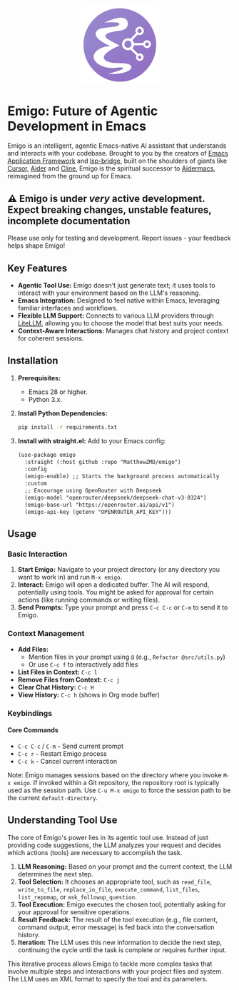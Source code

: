 <p align="center">
  <img style='height: auto; width: 35%; object-fit: contain' src="./Emigo.png">
</p>

# Emigo: Future of Agentic Development in Emacs

Emigo is an intelligent, agentic Emacs-native AI assistant that understands and interacts with your codebase. Brought to you by the creators of [Emacs Application Framework](https://github.com/emacs-eaf/emacs-application-framework) and [lsp-bridge](https://github.com/manateelazycat/lsp-bridge), built on the shoulders of giants like [Cursor](https://www.cursor.com/en), [Aider](https://github.com/paul-gauthier/aider) and [Cline](https://github.com/sturdy-dev/cline), Emigo is the spiritual successor to [Aidermacs](https://github.com/MatthewZMD/aidermacs), reimagined from the ground up for Emacs.

## ⚠️ Emigo is under *very* active development. Expect breaking changes, unstable features, incomplete documentation

Please use only for testing and development. Report issues - your feedback helps shape Emigo!

## Key Features

*   **Agentic Tool Use:** Emigo doesn't just generate text; it uses tools to interact with your environment based on the LLM's reasoning.
*   **Emacs Integration:** Designed to feel native within Emacs, leveraging familiar interfaces and workflows.
*   **Flexible LLM Support:** Connects to various LLM providers through [LiteLLM](https://github.com/BerriAI/litellm), allowing you to choose the model that best suits your needs.
*   **Context-Aware Interactions:** Manages chat history and project context for coherent sessions.

## Installation

1.  **Prerequisites:**
    *   Emacs 28 or higher.
    *   Python 3.x.
2.  **Install Python Dependencies:**
    ```bash
    pip install -r requirements.txt
    ```
3.  **Install with straight.el:** Add to your Emacs config:

    ```emacs-lisp
    (use-package emigo
      :straight (:host github :repo "MatthewZMD/emigo")
      :config
      (emigo-enable) ;; Starts the background process automatically
      :custom
      ;; Encourage using OpenRouter with Deepseek
      (emigo-model "openrouter/deepseek/deepseek-chat-v3-0324")
      (emigo-base-url "https://openrouter.ai/api/v1")
      (emigo-api-key (getenv "OPENROUTER_API_KEY")))
    ```

## Usage

### Basic Interaction
1. **Start Emigo:** Navigate to your project directory (or any directory you want to work in) and run `M-x emigo`.
2. **Interact:** Emigo will open a dedicated buffer. The AI will respond, potentially using tools. You might be asked for approval for certain actions (like running commands or writing files).
3. **Send Prompts:** Type your prompt and press `C-c C-c` or `C-m` to send it to Emigo.

### Context Management
- **Add Files:**
  - Mention files in your prompt using `@` (e.g., `Refactor @src/utils.py`)
  - Or use `C-c f` to interactively add files
- **List Files in Context:** `C-c l`
- **Remove Files from Context:** `C-c j`
- **Clear Chat History:** `C-c H`
- **View History:** `C-c h` (shows in Org mode buffer)

### Keybindings
#### Core Commands
- `C-c C-c` / `C-m` - Send current prompt
- `C-c r` - Restart Emigo process
- `C-c k` - Cancel current interaction

Note: Emigo manages sessions based on the directory where you invoke `M-x emigo`. If invoked within a Git repository, the repository root is typically used as the session path. Use `C-u M-x emigo` to force the session path to be the current `default-directory`.

## Understanding Tool Use

The core of Emigo's power lies in its agentic tool use. Instead of just providing code suggestions, the LLM analyzes your request and decides which actions (tools) are necessary to accomplish the task.

1.  **LLM Reasoning:** Based on your prompt and the current context, the LLM determines the next step.
2.  **Tool Selection:** It chooses an appropriate tool, such as `read_file`, `write_to_file`, `replace_in_file`, `execute_command`, `list_files`, `list_repomap`, or `ask_followup_question`.
3.  **Tool Execution:** Emigo executes the chosen tool, potentially asking for your approval for sensitive operations.
4.  **Result Feedback:** The result of the tool execution (e.g., file content, command output, error message) is fed back into the conversation history.
5.  **Iteration:** The LLM uses this new information to decide the next step, continuing the cycle until the task is complete or requires further input.

This iterative process allows Emigo to tackle more complex tasks that involve multiple steps and interactions with your project files and system. The LLM uses an XML format to specify the tool and its parameters.
